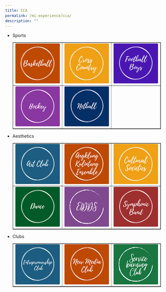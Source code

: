 ```yaml
---
title: CCA
permalink: /mi-experience/cca/
description: ""
---
```

<ul>
<li>Sports
<div>
<table style="border-collapse: collapse; width: 100%;" border="1">
<tbody>
<tr>
<td style="width: 33.3333%;"><a href="/mi-experience/cca/sports/basketball"><img src="/images/cca2.png"></a></td>
<td style="width: 33.3333%;"><a href="/mi-experience/cca/sports/cross-country"><img src="/images/cca3.png"></a></td>
<td style="width: 33.3333%;"><a href="/mi-experience/cca/sports/football-boys"><img src="/images/cca5.png"></a></td>
</tr>
<tr>
<td style="width: 33.3333%;"><a href="/mi-experience/cca/sports/hockey"><img src="/images/cca7.png"></a></td>
<td style="width: 33.3333%;"><a href="/mi-experience/cca/sports/netball"><img src="/images/cca8.png"></a></td>
<td style="width: 33.3333%;">&nbsp;</td>
</tr>
</tbody>
</table>
</div>
</li>
<li>Aesthetics
<div>
<table style="border-collapse: collapse; width: 100%;" border="1">
<tbody>
<tr>
<td style="width: 33.3333%;"><a href="/mi-experience/cca/aesthetics/art-club"><img src="/images/cca9.png"></a></td>
<td style="width: 33.3333%;"><a href="/mi-experience/cca/aesthetics/cultural-studies"><img src="/images/cca10.png"></a></td>
<td style="width: 33.3333%;"><a href="/mi-experience/cca/aesthetics/angklung-kulintang-ensemble"><img src="/images/cca11.png"></a></td>
</tr>
<tr>
<td style="width: 33.3333%;"><a href="/mi-experience/cca/aesthetics/dance"><img src="/images/cca12.png"></a></td>
<td style="width: 33.3333%;"><a href="/mi-experience/cca/aesthetics/eldds"><img src="/images/cca-22.png"></a></td>
<td style="width: 33.3333%;"><a href="/mi-experience/cca/aesthetics/symphonic-band"><img src="/images/cca14.png"></a></td>
</tr>
</tbody>
</table>
</div>
</li>
<li>Clubs
<div>
<table style="border-collapse: collapse; width: 100%;" border="1">
<tbody>
<tr>
<td style="width: 33.3333%;"><a href="/mi-experience/cca/clubs/entrepreneurship-club"><img src="/images/cca15.png"></a></td>
<td style="width: 33.3333%;"><a href="/mi-experience/cca/clubs/new-media-club"><img src="/images/cca16.png"></a></td>
<td style="width: 33.3333%;"><a href="/mi-experience/cca/clubs/service-learning-club"><img src="/images/cca-21.png"></a></td>
</tr>
</tbody>
</table>
</div>
</li>
</ul>
